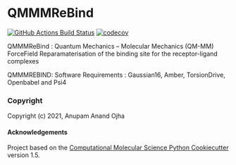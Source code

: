 QMMMReBind
==============================
[//]: # (Badges)
[![GitHub Actions Build Status](https://github.com/REPLACE_WITH_OWNER_ACCOUNT/qmmmrebind/workflows/CI/badge.svg)](https://github.com/REPLACE_WITH_OWNER_ACCOUNT/qmmmrebind/actions?query=workflow%3ACI)
[![codecov](https://codecov.io/gh/REPLACE_WITH_OWNER_ACCOUNT/QMMMReBind/branch/master/graph/badge.svg)](https://codecov.io/gh/REPLACE_WITH_OWNER_ACCOUNT/QMMMReBind/branch/master)


QMMMReBind : Quantum Mechanics – Molecular Mechanics (QM-MM) ForceField Reparamaterisation of the binding site for the receptor-ligand complexes

QMMMREBIND:
Software Requirements : Gaussian16, Amber, TorsionDrive, Openbabel and Psi4

### Copyright

Copyright (c) 2021, Anupam Anand Ojha


#### Acknowledgements
 
Project based on the 
[Computational Molecular Science Python Cookiecutter](https://github.com/molssi/cookiecutter-cms) version 1.5.
